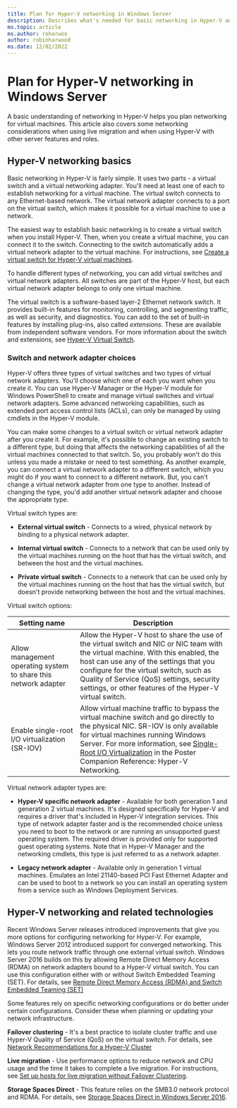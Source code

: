 ```yaml
---
title: Plan for Hyper-V networking in Windows Server
description: Describes what's needed for basic networking in Hyper-V and gives links to instructions
ms.topic: article
ms.author: roharwoo
author: robinharwood
ms.date: 12/02/2022
---
```

# Plan for Hyper-V networking in Windows Server

A basic understanding of networking in Hyper-V helps you plan networking for virtual machines. This article also covers some networking considerations when using live migration and when using Hyper-V with other server features and roles.

## Hyper-V networking basics
Basic networking in Hyper-V is fairly simple. It uses two parts - a virtual switch and a virtual networking adapter. You'll need at least one of each  to establish networking for a virtual machine. The virtual switch connects to any Ethernet-based network. The virtual network adapter connects to a port on the virtual switch, which makes it possible for a virtual machine to use a network.

The easiest way to establish basic networking is to create a virtual switch when you install Hyper-V. Then, when you create a virtual machine, you can  connect it to the switch. Connecting to the switch automatically adds a virtual network adapter to the virtual machine. For instructions, see [Create a virtual switch for Hyper-V virtual machines](../get-started/Create-a-virtual-switch-for-Hyper-V-virtual-machines.md).

To handle different types of networking, you can add virtual switches and virtual network adapters. All switches are part of the Hyper-V host, but each virtual network adapter belongs to only one virtual machine.

The virtual switch is a software-based layer-2 Ethernet network switch. It provides built-in features for monitoring, controlling, and segmenting traffic, as well as security, and diagnostics.  You can add to the set of built-in features by installing plug-ins, also called  *extensions*. These are available from independent software vendors. For more information about the switch and extensions, see [Hyper-V Virtual Switch](../../hyper-v-virtual-switch/Hyper-V-Virtual-Switch.md).

### Switch and network adapter choices
Hyper-V offers three types of virtual switches and two types of virtual network adapters. You'll choose which one of each you want when you create it. You can use Hyper-V Manager or the Hyper-V module for Windows PowerShell to create and manage virtual switches and virtual network adapters. Some advanced networking capabilities, such as extended port access control lists (ACLs), can only be managed by using  cmdlets in the Hyper-V module.

You can make some changes to a virtual switch or virtual network adapter after you create it. For example, it's possible to change an existing switch to a different type, but doing that affects the networking capabilities of all the virtual machines connected to that switch.  So, you probably won't do this unless you made a mistake or need to test something. As another example, you can connect a virtual network adapter to a different switch, which you might do if you want to connect to a different network. But, you can't change a virtual network adapter from one type to another. Instead of changing the type, you'd add another virtual network adapter and choose the appropriate type.

Virtual switch types are:

-   **External virtual switch** - Connects to a wired, physical network by binding to a physical network adapter.

-   **Internal virtual switch** - Connects to a network that can be used only by the virtual machines running on the host that has the virtual switch, and between the host and the virtual machines.

-   **Private virtual switch** - Connects to a network that can be used only by the virtual machines running on the host that has the virtual switch, but doesn't provide networking between the host and the virtual machines.

Virtual switch options:

| Setting name | Description |
|---|---|
| Allow management operating system to share this network adapter | Allow the Hyper-V host to share the use of the virtual switch and NIC or NIC team with the virtual machine. With this enabled, the host can use any of the settings that you configure for the virtual switch, such as Quality of Service (QoS) settings, security settings, or other features of the Hyper-V virtual switch. |
| Enable single-root I/O virtualization (SR-IOV) | Allow virtual machine traffic to bypass the virtual machine switch and go directly to the physical NIC. SR-IOV is only available for virtual machines running Windows Server. For more information, see [Single-Root I/O Virtualization](/previous-versions/windows/it-pro/windows-server-2012-R2-and-2012/dn641211(v=ws.11)#Sec4) in the Poster Companion Reference: Hyper-V Networking. |

Virtual network adapter types are:

-   **Hyper-V specific network adapter** - Available for both generation 1 and generation 2 virtual machines. It's designed specifically for Hyper-V and requires a driver that's included in Hyper-V integration services. This type of network adapter  faster and is the recommended choice unless you need to boot to the network or are running an unsupported guest operating system. The required driver is provided only for supported guest operating systems. Note that in Hyper-V Manager and the networking cmdlets, this type is just referred to as a network adapter.

-   **Legacy network adapter** - Available only in generation 1 virtual machines. Emulates an Intel 21140-based PCI Fast Ethernet Adapter and can be used to boot to a network so you can install an operating system from a service such as Windows Deployment Services.

## Hyper-V networking and related technologies
Recent Windows Server releases introduced improvements that give you more options for configuring networking for Hyper-V. For example,  Windows Server 2012 introduced support for converged networking. This lets you route network traffic through one external virtual switch. Windows Server 2016 builds on this by allowing Remote Direct Memory Access (RDMA) on network adapters bound to a Hyper-V virtual switch. You can use this configuration either with or without Switch Embedded Teaming (SET). For details, see [Remote Direct Memory Access &#40;RDMA&#41; and Switch Embedded Teaming &#40;SET&#41;](/azure/azure-local/concepts/host-network-requirements?context=/windows-server/context/windows-server-virtualization)

Some features rely on specific networking configurations or do better under certain configurations. Consider these when planning or updating your network infrastructure.

**Failover clustering** - It's a best practice to isolate cluster traffic and use Hyper-V Quality of Service (QoS) on the virtual switch. For details, see [Network Recommendations for a Hyper-V Cluster](/previous-versions/windows/it-pro/windows-server-2012-R2-and-2012/dn550728(v=ws.11))

**Live migration** - Use performance options to reduce network and CPU usage and the time it takes to complete a live migration. For instructions, see [Set up hosts for live migration without Failover Clustering](../deploy/set-up-hosts-for-live-migration-without-failover-clustering.md).

**Storage Spaces Direct** - This feature relies on the SMB3.0 network protocol and RDMA. For details, see [Storage Spaces Direct in Windows Server 2016](/azure/azure-local/concepts/storage-spaces-direct-overview?context=/windows-server/context/windows-server-storage).
